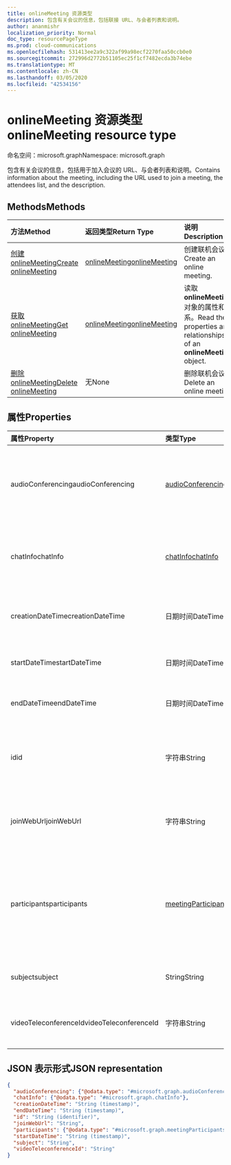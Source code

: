 ```yaml
---
title: onlineMeeting 资源类型
description: 包含有关会议的信息，包括联接 URL、与会者列表和说明。
author: ananmishr
localization_priority: Normal
doc_type: resourcePageType
ms.prod: cloud-communications
ms.openlocfilehash: 531413ee2a9c322af99a98ecf2270faa50ccb0e0
ms.sourcegitcommit: 272996d2772b51105ec25f1cf7482ecda3b74ebe
ms.translationtype: MT
ms.contentlocale: zh-CN
ms.lasthandoff: 03/05/2020
ms.locfileid: "42534156"
---
```

# <a name="onlinemeeting-resource-type"></a><span data-ttu-id="689d7-103">onlineMeeting 资源类型</span><span class="sxs-lookup"><span data-stu-id="689d7-103">onlineMeeting resource type</span></span>

<span data-ttu-id="689d7-104">命名空间：microsoft.graph</span><span class="sxs-lookup"><span data-stu-id="689d7-104">Namespace: microsoft.graph</span></span>

<span data-ttu-id="689d7-105">包含有关会议的信息，包括用于加入会议的 URL、与会者列表和说明。</span><span class="sxs-lookup"><span data-stu-id="689d7-105">Contains information about the meeting, including the URL used to join a meeting, the attendees list, and the description.</span></span>

## <a name="methods"></a><span data-ttu-id="689d7-106">Methods</span><span class="sxs-lookup"><span data-stu-id="689d7-106">Methods</span></span>

| <span data-ttu-id="689d7-107">方法</span><span class="sxs-lookup"><span data-stu-id="689d7-107">Method</span></span>         | <span data-ttu-id="689d7-108">返回类型</span><span class="sxs-lookup"><span data-stu-id="689d7-108">Return Type</span></span> | <span data-ttu-id="689d7-109">说明</span><span class="sxs-lookup"><span data-stu-id="689d7-109">Description</span></span> |
|:---------------|:--------|:----------|
| [<span data-ttu-id="689d7-110">创建 onlineMeeting</span><span class="sxs-lookup"><span data-stu-id="689d7-110">Create onlineMeeting</span></span>](../api/application-post-onlineMeetings.md) | [<span data-ttu-id="689d7-111">onlineMeeting</span><span class="sxs-lookup"><span data-stu-id="689d7-111">onlineMeeting</span></span>](onlinemeeting.md) | <span data-ttu-id="689d7-112">创建联机会议。</span><span class="sxs-lookup"><span data-stu-id="689d7-112">Create an online meeting.</span></span> |
| [<span data-ttu-id="689d7-113">获取 onlineMeeting</span><span class="sxs-lookup"><span data-stu-id="689d7-113">Get onlineMeeting</span></span>](../api/onlinemeeting-get.md) | [<span data-ttu-id="689d7-114">onlineMeeting</span><span class="sxs-lookup"><span data-stu-id="689d7-114">onlineMeeting</span></span>](onlinemeeting.md) | <span data-ttu-id="689d7-115">读取**onlineMeeting**对象的属性和关系。</span><span class="sxs-lookup"><span data-stu-id="689d7-115">Read the properties and relationships of an **onlineMeeting** object.</span></span> |
| [<span data-ttu-id="689d7-116">删除 onlineMeeting</span><span class="sxs-lookup"><span data-stu-id="689d7-116">Delete onlineMeeting</span></span>](../api/onlinemeeting-delete.md) | <span data-ttu-id="689d7-117">无</span><span class="sxs-lookup"><span data-stu-id="689d7-117">None</span></span> | <span data-ttu-id="689d7-118">删除联机会议</span><span class="sxs-lookup"><span data-stu-id="689d7-118">Delete an online meeting</span></span> |

## <a name="properties"></a><span data-ttu-id="689d7-119">属性</span><span class="sxs-lookup"><span data-stu-id="689d7-119">Properties</span></span>

| <span data-ttu-id="689d7-120">属性</span><span class="sxs-lookup"><span data-stu-id="689d7-120">Property</span></span>                  | <span data-ttu-id="689d7-121">类型</span><span class="sxs-lookup"><span data-stu-id="689d7-121">Type</span></span>                                                   | <span data-ttu-id="689d7-122">说明</span><span class="sxs-lookup"><span data-stu-id="689d7-122">Description</span></span>                                                                                                                |
| :------------------------ | :----------------------------------------------------- | :------------------------------------------------------------------------------------------------------------------------- |
| <span data-ttu-id="689d7-123">audioConferencing</span><span class="sxs-lookup"><span data-stu-id="689d7-123">audioConferencing</span></span>         | [<span data-ttu-id="689d7-124">audioConferencing</span><span class="sxs-lookup"><span data-stu-id="689d7-124">audioConferencing</span></span>](audioconferencing.md)              | <span data-ttu-id="689d7-125">联机会议的电话访问（拨入）信息。</span><span class="sxs-lookup"><span data-stu-id="689d7-125">The phone access (dial-in) information for an online meeting.</span></span> <span data-ttu-id="689d7-126">只读。</span><span class="sxs-lookup"><span data-stu-id="689d7-126">Read-only.</span></span> |
| <span data-ttu-id="689d7-127">chatInfo</span><span class="sxs-lookup"><span data-stu-id="689d7-127">chatInfo</span></span>                  | [<span data-ttu-id="689d7-128">chatInfo</span><span class="sxs-lookup"><span data-stu-id="689d7-128">chatInfo</span></span>](chatinfo.md)                                | <span data-ttu-id="689d7-129">与此联机会议关联的聊天信息。</span><span class="sxs-lookup"><span data-stu-id="689d7-129">The chat information associated with this online meeting.</span></span> |
| <span data-ttu-id="689d7-130">creationDateTime</span><span class="sxs-lookup"><span data-stu-id="689d7-130">creationDateTime</span></span>          | <span data-ttu-id="689d7-131">日期时间</span><span class="sxs-lookup"><span data-stu-id="689d7-131">DateTime</span></span>                                               | <span data-ttu-id="689d7-132">以 UTC 表示的会议创建时间。</span><span class="sxs-lookup"><span data-stu-id="689d7-132">The meeting creation time in UTC.</span></span> <span data-ttu-id="689d7-133">只读。</span><span class="sxs-lookup"><span data-stu-id="689d7-133">Read-only.</span></span> |
| <span data-ttu-id="689d7-134">startDateTime</span><span class="sxs-lookup"><span data-stu-id="689d7-134">startDateTime</span></span>             | <span data-ttu-id="689d7-135">日期时间</span><span class="sxs-lookup"><span data-stu-id="689d7-135">DateTime</span></span>                                               | <span data-ttu-id="689d7-136">以 UTC 表示的会议开始时间。</span><span class="sxs-lookup"><span data-stu-id="689d7-136">The meeting start time in UTC.</span></span> |
| <span data-ttu-id="689d7-137">endDateTime</span><span class="sxs-lookup"><span data-stu-id="689d7-137">endDateTime</span></span>               | <span data-ttu-id="689d7-138">日期时间</span><span class="sxs-lookup"><span data-stu-id="689d7-138">DateTime</span></span>                                               | <span data-ttu-id="689d7-139">以 UTC 表示的会议结束时间。</span><span class="sxs-lookup"><span data-stu-id="689d7-139">The meeting end time in UTC.</span></span> |
| <span data-ttu-id="689d7-140">id</span><span class="sxs-lookup"><span data-stu-id="689d7-140">id</span></span>                        | <span data-ttu-id="689d7-141">字符串</span><span class="sxs-lookup"><span data-stu-id="689d7-141">String</span></span>                                                 | <span data-ttu-id="689d7-142">与联机会议关联的默认 ID。</span><span class="sxs-lookup"><span data-stu-id="689d7-142">The default ID associated with the online meeting.</span></span> <span data-ttu-id="689d7-143">只读。</span><span class="sxs-lookup"><span data-stu-id="689d7-143">Read-only.</span></span> |
| <span data-ttu-id="689d7-144">joinWebUrl</span><span class="sxs-lookup"><span data-stu-id="689d7-144">joinWebUrl</span></span>                | <span data-ttu-id="689d7-145">字符串</span><span class="sxs-lookup"><span data-stu-id="689d7-145">String</span></span>                                                 | <span data-ttu-id="689d7-146">联机会议的加入 URL。</span><span class="sxs-lookup"><span data-stu-id="689d7-146">The join URL of the online meeting.</span></span> <span data-ttu-id="689d7-147">只读。</span><span class="sxs-lookup"><span data-stu-id="689d7-147">Read-only.</span></span>|
| <span data-ttu-id="689d7-148">participants</span><span class="sxs-lookup"><span data-stu-id="689d7-148">participants</span></span>              | [<span data-ttu-id="689d7-149">meetingParticipants</span><span class="sxs-lookup"><span data-stu-id="689d7-149">meetingParticipants</span></span>](meetingparticipants.md)          | <span data-ttu-id="689d7-150">与联机会议关联的参与者。</span><span class="sxs-lookup"><span data-stu-id="689d7-150">The participants associated with the online meeting.</span></span>  <span data-ttu-id="689d7-151">这包括组织者和与会者。</span><span class="sxs-lookup"><span data-stu-id="689d7-151">This includes the organizer and the attendees.</span></span> |
| <span data-ttu-id="689d7-152">subject</span><span class="sxs-lookup"><span data-stu-id="689d7-152">subject</span></span>                   | <span data-ttu-id="689d7-153">String</span><span class="sxs-lookup"><span data-stu-id="689d7-153">String</span></span>                                                 | <span data-ttu-id="689d7-154">联机会议的主题。</span><span class="sxs-lookup"><span data-stu-id="689d7-154">The subject of the online meeting.</span></span> |
| <span data-ttu-id="689d7-155">videoTeleconferenceId</span><span class="sxs-lookup"><span data-stu-id="689d7-155">videoTeleconferenceId</span></span>     | <span data-ttu-id="689d7-156">字符串</span><span class="sxs-lookup"><span data-stu-id="689d7-156">String</span></span>                                                 | <span data-ttu-id="689d7-157">视频电话会议 ID。</span><span class="sxs-lookup"><span data-stu-id="689d7-157">The video teleconferencing ID.</span></span> <span data-ttu-id="689d7-158">只读。</span><span class="sxs-lookup"><span data-stu-id="689d7-158">Read-only.</span></span> |


## <a name="json-representation"></a><span data-ttu-id="689d7-159">JSON 表示形式</span><span class="sxs-lookup"><span data-stu-id="689d7-159">JSON representation</span></span>

<!-- {
  "blockType": "resource",
  "optionalProperties": [

  ],
  "@odata.type": "microsoft.graph.onlineMeeting"
}-->
```json
{
  "audioConferencing": {"@odata.type": "#microsoft.graph.audioConferencing"},
  "chatInfo": {"@odata.type": "#microsoft.graph.chatInfo"},
  "creationDateTime": "String (timestamp)",
  "endDateTime": "String (timestamp)",
  "id": "String (identifier)",
  "joinWebUrl": "String",
  "participants": {"@odata.type": "#microsoft.graph.meetingParticipants"},
  "startDateTime": "String (timestamp)",
  "subject": "String",
  "videoTeleconferenceId": "String"
}
```

<!-- uuid: 8fcb5dbc-d5aa-4681-8e31-b001d5168d79
2015-10-25 14:57:30 UTC -->
<!-- {
  "type": "#page.annotation",
  "description": "onlineMeeting resource",
  "keywords": "",
  "section": "documentation",
  "tocPath": ""
}-->
